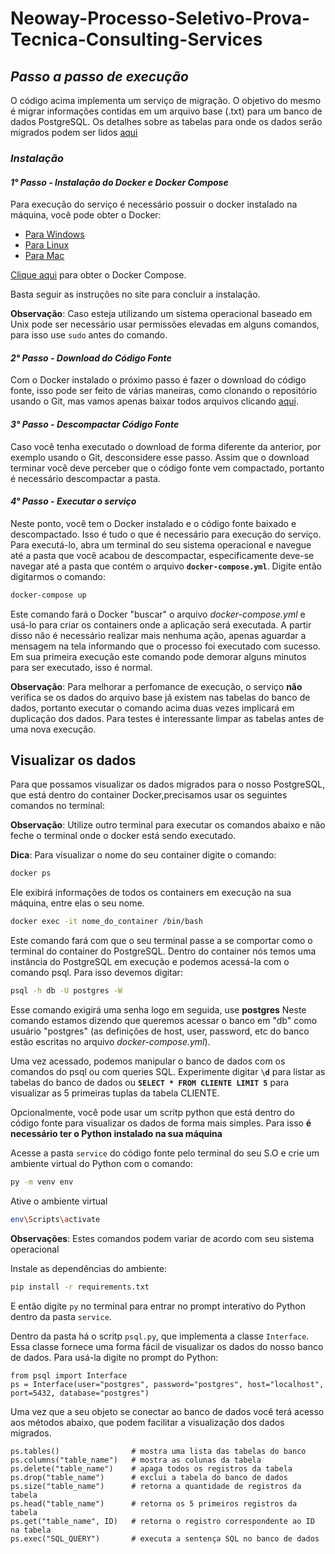 # Neoway-Processo-Seletivo-Prova-Tecnica-Consulting-Services
## _Passo a passo de execução_
O código acima implementa um serviço de migração. O objetivo do mesmo é migrar informações contidas em um arquivo base (.txt) para um banco de dados PostgreSQL. Os detalhes sobre as tabelas para onde os dados serão migrados podem ser lidos [aqui](https://github.com/gahvs/Neoway-Processo-Seletivo-Prova-Tecnica-Consulting-Services/blob/main/Estrutura-Relacional.pdf)

### _Instalação_

#### _1° Passo - Instalação do Docker e Docker Compose_

Para execução do serviço é necessário possuir o docker instalado na máquina, você pode obter o Docker: 
- [Para Windows](https://docs.docker.com/desktop/windows/install/)
- [Para Linux](https://docs.docker.com/engine/install/ubuntu/)
- [Para Mac](https://docs.docker.com/desktop/mac/install/)

[Clique aqui](https://docs.docker.com/compose/install/) para obter o Docker Compose.

Basta seguir as instruções no site para concluir a instalação.

**Observação**: Caso esteja utilizando um sistema operacional baseado em Unix pode ser necessário usar permissões elevadas em alguns comandos, para isso use `sudo` antes do comando.

#### _2° Passo - Download do Código Fonte_
Com o Docker instalado o próximo passo é fazer o download do código fonte, isso pode ser feito de várias maneiras, como clonando o repositório usando o Git, mas vamos apenas baixar todos arquivos clicando [aqui](https://github.com/gahvs/Neoway-Processo-Seletivo-Prova-Tecnica-Consulting-Services/archive/refs/heads/main.zip).

#### _3° Passo - Descompactar Código Fonte_
Caso você tenha executado o download de forma diferente da anterior, por exemplo usando o Git, desconsidere esse passo. 
Assim que o download terminar você deve perceber que o código fonte vem compactado, portanto é necessário descompactar a pasta.

#### _4° Passo - Executar o serviço_
Neste ponto, você tem o Docker instalado e o código fonte baixado e descompactado. Isso é tudo o que é necessário para execução do serviço. Para executá-lo, abra um terminal do seu sistema operacional e navegue até a pasta que você acabou de descompactar, especificamente deve-se navegar até a pasta que contém o arquivo **`docker-compose.yml`**.
Digite então digitarmos o comando:
```sh
docker-compose up
```
Este comando fará o Docker "buscar" o arquivo _docker-compose.yml_ e usá-lo para criar os containers onde a aplicação será executada. A partir disso não é necessário realizar mais nenhuma ação, apenas aguardar a mensagem na tela informando que o processo foi executado com sucesso.
Em sua primeira execução este comando pode demorar alguns minutos para ser executado, isso é normal.

**Observação**: Para melhorar a perfomance de execução, o serviço **não** verifica se os dados do arquivo base já existem nas tabelas do banco de dados, portanto executar o comando acima duas vezes implicará em duplicação dos dados. Para testes é interessante limpar as tabelas antes de uma nova execução.
## Visualizar os dados
Para que possamos visualizar os dados migrados para o nosso PostgreSQL, que está dentro do container Docker,precisamos usar os seguintes comandos no terminal:


**Observação**: Utilize outro terminal para executar os comandos abaixo e não feche o terminal onde o docker está sendo executado.

**Dica**: Para visualizar o nome do seu container digite o comando:
```sh
docker ps
```
Ele exibirá informações de todos os containers em execução na sua máquina, entre elas o seu nome.

```sh
docker exec -it nome_do_container /bin/bash
```

Este comando fará com que o seu terminal passe a se comportar como o terminal do container do PostgreSQL. Dentro do container nós temos uma instância do PostgreSQL em execução e podemos acessá-la com o comando psql. Para isso devemos digitar:
```sh
psql -h db -U postgres -W
```
Esse comando exigirá uma senha logo em seguida, use **postgres**
Neste comando estamos dizendo que queremos acessar o banco em "db" como usuário "postgres" (as definições de host, user, password, etc do banco estão escritas no arquivo _docker-compose.yml_).

Uma vez acessado, podemos manipular o banco de dados com os comandos do psql ou com queries SQL. Experimente digitar **`\d`** para listar as tabelas do banco de dados ou **`SELECT * FROM CLIENTE LIMIT 5`** para visualizar as 5 primeiras tuplas da tabela CLIENTE.

Opcionalmente, você pode usar um scritp python que está dentro do código fonte para visualizar os dados de forma mais simples. Para isso **é necessário ter o Python instalado na sua máquina**

Acesse a pasta `service` do código fonte pelo terminal do seu S.O e crie um ambiente virtual do Python com o comando:
```sh
py -m venv env
```
Ative o ambiente virtual
```sh
env\Scripts\activate
```
**Observações**: Estes comandos podem variar de acordo com seu sistema operacional

Instale as dependências do ambiente:
```sh
pip install -r requirements.txt
```
E então digite `py` no terminal para entrar no prompt interativo do Python dentro da pasta `service`.

Dentro da pasta há o scritp `psql.py`, que implementa a classe `Interface`. Essa classe fornece uma forma fácil de visualizar os dados do nosso banco de dados.
Para usá-la digite no prompt do Python:

```
from psql import Interface
ps = Interface(user="postgres", password="postgres", host="localhost", port=5432, database="postgres")
```
Uma vez que a seu objeto se conectar ao banco de dados você terá acesso aos métodos abaixo, que podem facilitar a visualização dos dados migrados.

```
ps.tables()                # mostra uma lista das tabelas do banco
ps.columns("table_name")   # mostra as colunas da tabela
ps.delete("table_name")    # apaga todos os registros da tabela
ps.drop("table_name")      # exclui a tabela do banco de dados
ps.size("table_name")      # retorna a quantidade de registros da tabela
ps.head("table_name")      # retorna os 5 primeiros registros da tabela
ps.get("table_name", ID)   # retorna o registro correspondente ao ID na tabela
ps.exec("SQL_QUERY")       # executa a sentença SQL no banco de dados
```
